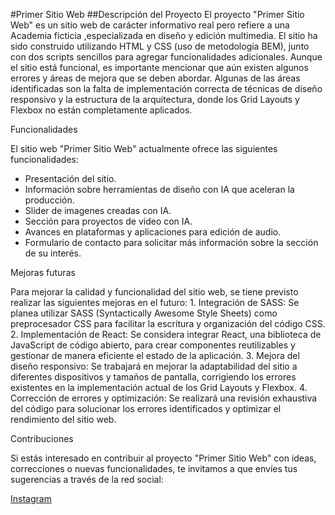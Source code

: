 #Primer Sitio Web
##Descripción del Proyecto
El proyecto "Primer Sitio Web" es un sitio web de carácter informativo real pero refiere a una Academia ficticia ,especializada en diseño y edición multimedia. 
El sitio ha sido construido utilizando HTML y CSS (uso de metodología BEM), junto con dos scripts sencillos para agregar funcionalidades adicionales.
Aunque el sitio está funcional, es importante mencionar que aún existen algunos errores y áreas de mejora que se deben abordar. Algunas de las áreas identificadas son la falta de implementación correcta de técnicas de diseño responsivo y la estructura de la arquitectura, donde los Grid Layouts y Flexbox no están completamente aplicados.

Funcionalidades

El sitio web "Primer Sitio Web" actualmente ofrece las siguientes funcionalidades:
<ul>
      <li>Presentación del sitio.</li>
      <li>Información sobre herramientas de diseño con IA que aceleran la producción.</li>
      <li>Slider de imagenes creadas con IA.</li>
      <li>Sección para proyectos de video con IA.</li>
      <li>Avances en plataformas y aplicaciones para edición de audio.</li>
      <li>Formulario de contacto para solicitar más información sobre la sección de su interés.</li>
</ul>

Mejoras futuras

Para mejorar la calidad y funcionalidad del sitio web, se tiene previsto realizar las siguientes mejoras en el futuro:
    1. Integración de SASS: Se planea utilizar SASS (Syntactically Awesome Style Sheets) como preprocesador CSS para facilitar la escritura y organización del código CSS.
    2. Implementación de React: Se considera integrar React, una biblioteca de JavaScript de código abierto, para crear componentes reutilizables y gestionar de manera eficiente el estado de la aplicación.
    3. Mejora del diseño responsivo: Se trabajará en mejorar la adaptabilidad del sitio a diferentes dispositivos y tamaños de pantalla, corrigiendo los errores existentes en la implementación actual de los Grid Layouts y Flexbox.
    4. Corrección de errores y optimización: Se realizará una revisión exhaustiva del código para solucionar los errores identificados y optimizar el rendimiento del sitio web.

Contribuciones
<p>Si estás interesado en contribuir al proyecto "Primer Sitio Web" con ideas, correcciones o nuevas funcionalidades, te invitamos a que envíes tus sugerencias a través de la red social: </p>

[Instagram](https://www.instagram.com/crystina_gonzalez/# "Instagram")

